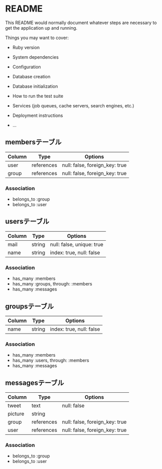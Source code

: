 # README

This README would normally document whatever steps are necessary to get the
application up and running.

Things you may want to cover:

* Ruby version

* System dependencies

* Configuration

* Database creation

* Database initialization

* How to run the test suite

* Services (job queues, cache servers, search engines, etc.)

* Deployment instructions

* ...
## membersテーブル

|Column|Type|Options|
|------|----|-------|
|user|references|null: false, foreign_key: true|
|group|references|null: false, foreign_key: true|

### Association
- belongs_to :group
- belongs_to :user

## usersテーブル

|Column|Type|Options|
|------|----|-------|
|mail|string|null: false, unique: true|
|name|string|index: true, null: false|

### Association
- has_many :members
- has_many :groups, through: :members
- has_many :messages

## groupsテーブル

|Column|Type|Options|
|------|----|-------|
|name|string|index: true, null: false|

### Association
- has_many :members
- has_many :users, through: :members
- has_many :messages

## messagesテーブル
|Column|Type|Options|
|------|----|-------|
|tweet|text|null: false|
|picture|string|
|group|references|null: false, foreign_key: true|
|user|references|null: false, foreign_key: true|

### Association
- belongs_to :group
- belongs_to :user

